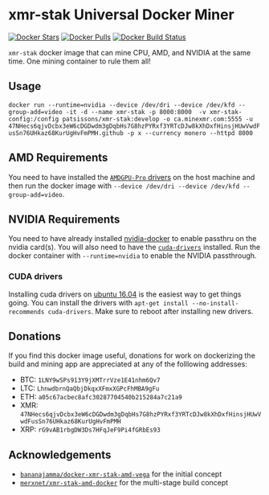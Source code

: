 # xmr-stak Universal Docker Miner

[![Docker Stars](https://img.shields.io/docker/stars/patsissons/xmr-stak.svg)](https://hub.docker.com/r/patsissons/xmr-stak/) [![Docker Pulls](https://img.shields.io/docker/pulls/patsissons/xmr-stak.svg)](https://hub.docker.com/r/patsissons/xmr-stak/) [![Docker Build Status](https://img.shields.io/docker/build/patsissons/xmr-stak.svg)](https://hub.docker.com/r/patsissons/xmr-stak/)

`xmr-stak` docker image that can mine CPU, AMD, and NVIDIA at the same time. One mining container to rule them all!

## Usage

`docker run --runtime=nvidia --device /dev/dri --device /dev/kfd --group-add=video -it -d --name xmr-stak -p 8000:8000  -v xmr-stak-config:/config patsissons/xmr-stak:develop -o ca.minexmr.com:5555 -u 47NHecs6qjvDcbx3eW6cDGDwdm3gDqbHs7G8hzPYRxf3YRTcDJw8kXhDxfHinsjHUwVwdFusSn76UHkaz68KurUgHvFmPMH.github -p x --currency monero --httpd 8000`

## AMD Requirements

You need to have installed the [`AMDGPU-Pro` drivers](https://www.amd.com/en/support/kb/release-notes/rn-radpro-lin-mining-beta) on the host machine and then run the docker image with `--device /dev/dri --device /dev/kfd --group-add=video`.

## NVIDIA Requirements

You need to have already installed [nvidia-docker](https://github.com/NVIDIA/nvidia-docker) to enable passthru on the nvidia card(s). You will also need to have the [`cuda-drivers`](https://developer.nvidia.com/cuda-downloads?target_os=Linux&target_arch=x86_64) installed. Run the docker container with `--runtime=nvidia` to enable the NVIDIA passthrough.

### CUDA drivers

Installing cuda drivers on [ubuntu 16.04](https://developer.nvidia.com/cuda-downloads?target_os=Linux&target_arch=x86_64&target_distro=Ubuntu&target_version=1604&target_type=debnetwork) is the easiest way to get things going. You can install the drivers with `apt-get install --no-install-recommends cuda-drivers`. Make sure to reboot after installing new drivers.

## Donations

If you find this docker image useful, donations for work on dockerizing the build and mining app are appreciated at any of the folllowing addresses:

- BTC: `1LNY9wSPs913Y9jXMTrrVze1E41nhm6Qv7`
- LTC: `LhnwdbrnQaQbjDkqxXFmxXGPcFhMBA9gFu`
- ETH: `a05c67acbec8afc30287704540b215284a7c21a9`
- XMR: `47NHecs6qjvDcbx3eW6cDGDwdm3gDqbHs7G8hzPYRxf3YRTcDJw8kXhDxfHinsjHUwVwdFusSn76UHkaz68KurUgHvFmPMH`
- XRP: `rG9vAB1rbgDW3Ds7HFqJeF9Pi4fGRbEs93`

## Acknowledgements

* [`bananajamma/docker-xmr-stak-amd-vega`](https://github.com/bananajamma/docker-xmr-stak-amd-vega) for the initial concept
* [`merxnet/xmr-stak-amd-docker`](https://github.com/merxnet/xmr-stak-amd-docker) for the multi-stage build concept
